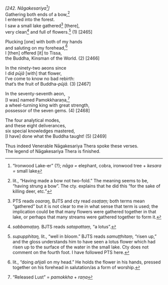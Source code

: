 *\[242. Nāgakesariya*[^1]*\]*  
Gathering both ends of a bow,[^2]  
I entered into the forest.  
I saw a small lake gathered[^3] \[there\],  
very clean[^4] and full of flowers.[^5] (1) \[2465\]

Plucking \[one\] with both of my hands  
and saluting on my forehead,[^6]  
I \[then\] offered \[it\] to Tissa,  
the Buddha, Kinsman of the World. (2) \[2466\]

In the ninety-two aeons since  
I did *pūjā* \[with\] that flower,  
I’ve come to know no bad rebirth:  
that’s the fruit of Buddha-*pūjā.* (3) \[2467\]

In the seventy-seventh aeon,  
\[I was\] named Pamokkharaṇa,[^7]  
a wheel-turning king with great strength,  
possessor of the seven gems. (4) \[2468\]

The four analytical modes,  
and these eight deliverances,  
six special knowledges mastered,  
\[I have\] done what the Buddha taught! (5) \[2469\]

Thus indeed Venerable Nāgakesariya Thera spoke these verses.  
The legend of Nāgakesariya Thera is finished.

[^1]: “Ironwood Lake-er” (?); *nāga =* elephant, cobra, ironwood tree +
    *kesara =* small lake

[^2]: lit., “Having made a bow not two-fold.” The meaning seems to be,
    “having strung a bow”. The cty. explains that he did this “for the
    sake of killing deer, etc.”

[^3]: PTS reads *osaraŋ,* BJTS and cty read *osaṭaṃ;* both terms mean
    “gathered” but it is not clear to me in what sense that term is
    used; the implication could be that many flowers were gathered
    together in that lake, or perhaps that many streams were gathered
    together to form it.

[^4]: *sabbamaṭaŋ.* BJTS reads *satapattaṃ,* “a lotus”.

[^5]: *supupphitaŋ,* lit., “well in bloom.” BJTS reads *samuṭṭhitaṃ,*
    “risen up,” and the gloss understands him to have seen a lotus
    flower which had risen up to the surface of the water in the small
    lake. Cty does not comment on the fourth foot. I have followed PTS
    here.

[^6]: lit., “doing *añjali* on my head.” He holds the flower in his
    hands, pressed together on his forehead in salutation/as a form of
    worship.

[^7]: “Released Lust” = *pamokkha* + *raṇa*
